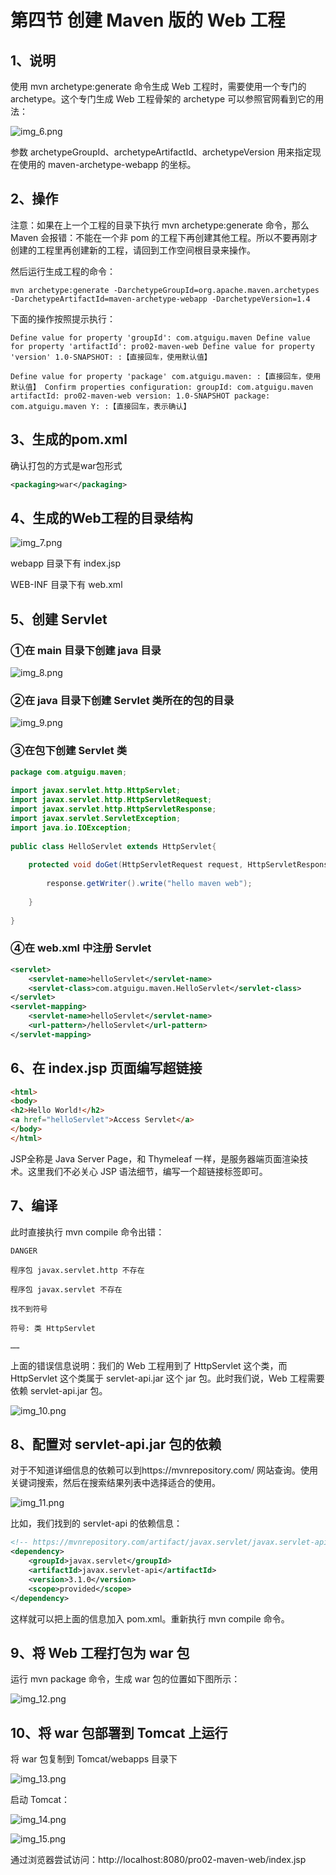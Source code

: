 # 第四节 创建 Maven 版的 Web 工程

## 1、说明

使用 mvn archetype:generate 命令生成 Web 工程时，需要使用一个专门的 archetype。这个专门生成 Web 工程骨架的 archetype 可以参照官网看到它的用法：

![img_6.png](picture/img_6.png)

参数 archetypeGroupId、archetypeArtifactId、archetypeVersion 用来指定现在使用的 maven-archetype-webapp 的坐标。

## 2、操作

注意：如果在上一个工程的目录下执行 mvn archetype:generate 命令，那么 Maven 会报错：不能在一个非 pom 的工程下再创建其他工程。所以不要再刚才创建的工程里再创建新的工程，请回到工作空间根目录来操作。

然后运行生成工程的命令：

```text
mvn archetype:generate -DarchetypeGroupId=org.apache.maven.archetypes -DarchetypeArtifactId=maven-archetype-webapp -DarchetypeVersion=1.4
```

下面的操作按照提示执行：

```text
Define value for property 'groupId': com.atguigu.maven Define value for property 'artifactId': pro02-maven-web Define value for property 'version' 1.0-SNAPSHOT: :【直接回车，使用默认值】

Define value for property 'package' com.atguigu.maven: :【直接回车，使用默认值】 Confirm properties configuration: groupId: com.atguigu.maven artifactId: pro02-maven-web version: 1.0-SNAPSHOT package: com.atguigu.maven Y: :【直接回车，表示确认】
```

## 3、生成的pom.xml

确认打包的方式是war包形式

```xml
<packaging>war</packaging>
```

## 4、生成的Web工程的目录结构

![img_7.png](picture/img_7.png)


webapp 目录下有 index.jsp

WEB-INF 目录下有 web.xml

## 5、创建 Servlet

### ①在 main 目录下创建 java 目录

![img_8.png](picture/img_8.png)

### ②在 java 目录下创建 Servlet 类所在的包的目录

![img_9.png](picture/img_9.png)

### ③在包下创建 Servlet 类

```java
package com.atguigu.maven;
	
import javax.servlet.http.HttpServlet;
import javax.servlet.http.HttpServletRequest;
import javax.servlet.http.HttpServletResponse;
import javax.servlet.ServletException;
import java.io.IOException;
	
public class HelloServlet extends HttpServlet{
	
	protected void doGet(HttpServletRequest request, HttpServletResponse response) throws ServletException, IOException {
		
		response.getWriter().write("hello maven web");
		
	}
	
}
```

### ④在 web.xml 中注册 Servlet

```xml
<servlet>
    <servlet-name>helloServlet</servlet-name>
    <servlet-class>com.atguigu.maven.HelloServlet</servlet-class>
</servlet>
<servlet-mapping>
    <servlet-name>helloServlet</servlet-name>
    <url-pattern>/helloServlet</url-pattern>
</servlet-mapping>
```

## 6、在 index.jsp 页面编写超链接

```html
<html>
<body>
<h2>Hello World!</h2>
<a href="helloServlet">Access Servlet</a>
</body>
</html>
```

JSP全称是 Java Server Page，和 Thymeleaf 一样，是服务器端页面渲染技术。这里我们不必关心 JSP 语法细节，编写一个超链接标签即可。

## 7、编译

此时直接执行 mvn compile 命令出错：

```text
DANGER

程序包 javax.servlet.http 不存在

程序包 javax.servlet 不存在

找不到符号

符号: 类 HttpServlet

……
```

上面的错误信息说明：我们的 Web 工程用到了 HttpServlet 这个类，而 HttpServlet 这个类属于 servlet-api.jar 这个 jar 包。此时我们说，Web 工程需要依赖 servlet-api.jar 包。

![img_10.png](picture/img_10.png)

## 8、配置对 servlet-api.jar 包的依赖


对于不知道详细信息的依赖可以到https://mvnrepository.com/ 网站查询。使用关键词搜索，然后在搜索结果列表中选择适合的使用。

![img_11.png](picture/img_11.png)

比如，我们找到的 servlet-api 的依赖信息：

```xml
<!-- https://mvnrepository.com/artifact/javax.servlet/javax.servlet-api -->
<dependency>
    <groupId>javax.servlet</groupId>
    <artifactId>javax.servlet-api</artifactId>
    <version>3.1.0</version>
    <scope>provided</scope>
</dependency>
```

这样就可以把上面的信息加入 pom.xml。重新执行 mvn compile 命令。

## 9、将 Web 工程打包为 war 包

运行 mvn package 命令，生成 war 包的位置如下图所示：

![img_12.png](picture/img_12.png)

## 10、将 war 包部署到 Tomcat 上运行

将 war 包复制到 Tomcat/webapps 目录下

![img_13.png](picture/img_13.png)

启动 Tomcat：

![img_14.png](picture/img_14.png)

![img_15.png](picture/img_15.png)

通过浏览器尝试访问：http://localhost:8080/pro02-maven-web/index.jsp